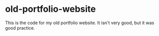 # old-portfolio-website

This is the code for my old portfolio website. It isn't very good, but it was good practice.
